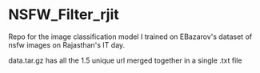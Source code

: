 # NSFW_Filter_rjit

Repo for the image classification model I trained on EBazarov's dataset of nsfw images on Rajasthan's IT day.

data.tar.gz has all the 1.5 unique url merged together in a single .txt file
